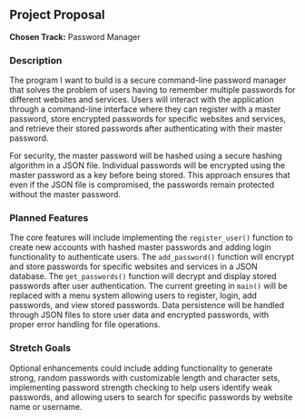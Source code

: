 <!--
Fill out this document during Ship 3.
Describe which project track you are choosing (adventure game, password manager, or quiz app) and outline your ideas.
-->

## Project Proposal

**Chosen Track:** Password Manager

### Description

The program I want to build is a secure command-line password manager that solves the problem of users having to remember multiple passwords for different websites and services. Users will interact with the application through a command-line interface where they can register with a master password, store encrypted passwords for specific websites and services, and retrieve their stored passwords after authenticating with their master password.

For security, the master password will be hashed using a secure hashing algorithm in a JSON file. Individual passwords will be encrypted using the master password as a key before being stored. This approach ensures that even if the JSON file is compromised, the passwords remain protected without the master password. 

### Planned Features

The core features will include implementing the `register_user()` function to create new accounts with hashed master passwords and adding login functionality to authenticate users. The `add_password()` function will encrypt and store passwords for specific websites and services in a JSON database. The `get_passwords()` function will decrypt and display stored passwords after user authentication. The current greeting in `main()` will be replaced with a menu system allowing users to register, login, add passwords, and view stored passwords. Data persistence will be handled through JSON files to store user data and encrypted passwords, with proper error handling for file operations.

### Stretch Goals

Optional enhancements could include adding functionality to generate strong, random passwords with customizable length and character sets, implementing password strength checking to help users identify weak passwords, and allowing users to search for specific passwords by website name or username.
